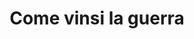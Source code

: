 ---
layout: post
title: Come vinsi la guerra
director: Buster Keaton
year: 1926
cover: https://images.mubicdn.net/images/film/12/cache-47268-1553090423/image-w1280.jpg
imdb250: true
sas: true
---